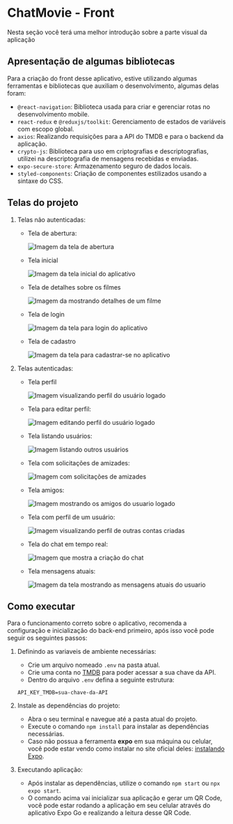 # ChatMovie - Front

Nesta seção você terá uma melhor introdução sobre a parte visual da aplicação

## Apresentação de algumas bibliotecas 

Para a criação do front desse aplicativo, estive utilizando algumas ferramentas e bibliotecas que auxiliam o desenvolvimento, algumas delas foram:

- `@react-navigation`: Biblioteca usada para criar e gerenciar rotas no desenvolvimento mobile.
- `react-redux` e `@reduxjs/toolkit`: Gerenciamento de estados de variáveis com escopo global.
- `axios`: Realizando requisições para a API do TMDB e para o backend da aplicação.
- `crypto-js`: Biblioteca para uso em criptografias e descriptografias, utilizei na descriptografia de mensagens recebidas e enviadas.
- `expo-secure-store`: Armazenamento seguro de dados locais.
- `styled-components`: Criação de componentes estilizados usando a sintaxe do CSS.

## Telas do projeto

1. Telas não autenticadas:

    - Tela de abertura:

        ![Imagem da tela de abertura](./src/assets/imagens-projeto/splash-screen.png)

    - Tela inicial

        ![Imagem da tela inicial do aplicativo](./src/assets/imagens-projeto/tela-inicial.png)

    - Tela de detalhes sobre os filmes

        ![Imagem da mostrando detalhes de um filme](./src/assets/imagens-projeto/tela-filmes-detalhes.png)

    - Tela de login

        ![Imagem da tela para login do aplicativo](./src/assets/imagens-projeto/tela-login.png)

    - Tela de cadastro

        ![Imagem da tela para cadastrar-se no aplicativo](./src/assets/imagens-projeto/tela-cadastro.png)

2. Telas autenticadas:

    - Tela perfil

        ![Imagem visualizando perfil do usuário logado](./src/assets/imagens-projeto/tela-perfil.png)

    - Tela para editar perfil:

        ![Imagem editando perfil do usuário logado](./src/assets/imagens-projeto/tela-editar-perfil.png)

    - Tela listando usuários:

        ![Imagem listando outros usuários](./src/assets/imagens-projeto/tela-usuarios.png)

    - Tela com solicitações de amizades:

        ![Imagem com solicitações de amizades](./src/assets/imagens-projeto/tela-pedidos-de-amizade.png)

    - Tela amigos:

        ![Imagem mostrando os amigos do usuario logado](./src/assets/imagens-projeto/tela-amigos.png)

    - Tela com perfil de um usuário:

        ![Imagem visualizando perfil de outras contas criadas](./src/assets/imagens-projeto/tela-usuario.png)

    - Tela do chat em tempo real:

        ![Imagem que mostra a criação do chat](./src/assets/imagens-projeto/tela-mensagens.png)

    - Tela mensagens atuais:

        ![Imagem da tela mostrando as mensagens atuais do usuario](./src/assets/imagens-projeto/tela-lista-mensagens.png)


## Como executar

Para o funcionamento correto sobre o aplicativo, recomenda a configuração e inicialização do back-end primeiro, após isso você pode seguir os seguintes passos:

1. Definindo as variaveis de ambiente necessárias:

    - Crie um arquivo nomeado `.env` na pasta atual.
    - Crie uma conta no [TMDB](https://www.themoviedb.org) para poder acessar a sua chave da API.
    - Dentro do arquivo `.env` defina a seguinte estrutura:

    ```dotenv
    API_KEY_TMDB=sua-chave-da-API
    ```

2. Instale as dependências do projeto:

    - Abra o seu terminal e navegue até a pasta atual do projeto.
    - Execute o comando ```npm install``` para instalar as dependências necessárias.
    - Caso não possua a ferramenta **expo** em sua máquina ou celular, você pode estar vendo como instalar no site oficial deles: [instalando Expo](https://docs.expo.dev/get-started/installation/).

3. Executando aplicação:

    - Após instalar as dependências, utilize o comando ```npm start``` ou ```npx expo start```.
    - O comando acima vai inicializar sua aplicação e gerar um QR Code, você pode estar rodando a aplicação em seu celular através do aplicativo Expo Go e realizando a leitura desse QR Code.